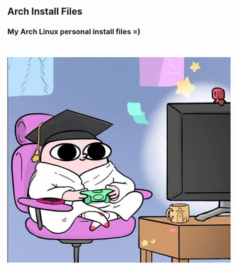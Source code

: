 ## Arch Install Files

### My Arch Linux personal install files =)

<BR>
<p align="center">
    <img src="bean_pc.png" alt="bean" width="550"/>
</p>